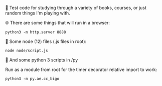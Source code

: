 🧪  Test code for studying through a variety of books, courses, or just random things I'm playing with.

🌐  There are some things that will run in a browser:

```
python3 -m http.server 8888
```

🐢  Some node (12) files (.js files in root):

```
node node/script.js
```

🐍  And some python 3 scripts in /py  

Run as a module from root for the timer decorator relative import to work:

```
python3 -m py.ae.cc_bigo
```
